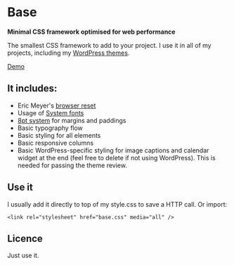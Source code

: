 # Base
**Minimal CSS framework optimised for web performance**


The smallest CSS framework to add to your project. 
I use it in all of my projects, including my [WordPress themes](https://themeforest.net/user/darinka?ref=Darinka).

[Demo](http://designagent.sk/base/)

## It includes:
* Eric Meyer's [browser reset](http://meyerweb.com/eric/thoughts/2011/01/03/reset-revisited/)
* Usage of [System fonts](https://www.smashingmagazine.com/2015/11/using-system-ui-fonts-practical-guide/)
* [8pt system](https://medium.com/built-to-adapt/intro-to-the-8-point-grid-system-d2573cde8632#.5z3n0fc3v) for margins and paddings
* Basic typography flow
* Basic styling for all elements
* Basic responsive columns
* Basic WordPress-specific styling for image captions and calendar widget at the end (feel free to delete if not using WordPress). This is needed for passing the theme review.

## Use it
I usually add it directly to top of my style.css to save a HTTP call. Or import:

```
<link rel="stylesheet" href="base.css" media="all" />  
```

## Licence
Just use it.
